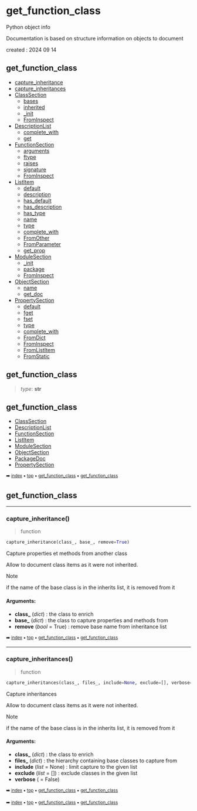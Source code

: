 # get_function_class

Python object info

Documentation is based on structure information on objects to document

created : 2024 09 14

## get_function_class

- [capture_inheritance](pydoc---pydoc.md#capture_inheritance)
- [capture_inheritances](pydoc---pydoc.md#capture_inheritances)
- [ClassSection](pydoc-classsection.md)
  - [bases](pydoc-classsection.md#bases)
  - [inherited](pydoc-classsection.md#inherited)
  - [\_init](pydoc-classsection.md#_init)
  - [FromInspect](pydoc-classsection.md#frominspect)
- [DescriptionList](pydoc-descriptionlist.md)
  - [complete_with](pydoc-descriptionlist.md#complete_with)
  - [get](pydoc-descriptionlist.md#get)
- [FunctionSection](pydoc-functionsection.md)
  - [arguments](pydoc-functionsection.md#arguments)
  - [ftype](pydoc-functionsection.md#ftype)
  - [raises](pydoc-functionsection.md#raises)
  - [signature](pydoc-functionsection.md#signature)
  - [FromInspect](pydoc-functionsection.md#frominspect)
- [ListItem](pydoc-listitem.md)
  - [default](pydoc-listitem.md#default)
  - [description](pydoc-listitem.md#description)
  - [has_default](pydoc-listitem.md#has_default)
  - [has_description](pydoc-listitem.md#has_description)
  - [has_type](pydoc-listitem.md#has_type)
  - [name](pydoc-listitem.md#name)
  - [type](pydoc-listitem.md#type)
  - [complete_with](pydoc-listitem.md#complete_with)
  - [FromOther](pydoc-listitem.md#fromother)
  - [FromParameter](pydoc-listitem.md#fromparameter)
  - [get_prop](pydoc-listitem.md#get_prop)
- [ModuleSection](pydoc-modulesection.md)
  - [\_init](pydoc-modulesection.md#_init)
  - [package](pydoc-modulesection.md#package)
  - [FromInspect](pydoc-modulesection.md#frominspect)
- [ObjectSection](pydoc-objectsection.md)
  - [name](pydoc-objectsection.md#name)
  - [get_doc](pydoc-objectsection.md#get_doc)
- [PropertySection](pydoc-propertysection.md)
  - [default](pydoc-propertysection.md#default)
  - [fget](pydoc-propertysection.md#fget)
  - [fset](pydoc-propertysection.md#fset)
  - [type](pydoc-propertysection.md#type)
  - [complete_with](pydoc-propertysection.md#complete_with)
  - [FromDict](pydoc-propertysection.md#fromdict)
  - [FromInspect](pydoc-propertysection.md#frominspect)
  - [FromListItem](pydoc-propertysection.md#fromlistitem)
  - [FromStatic](pydoc-propertysection.md#fromstatic)

## get_function_class

> _type_: **str**
>

## get_function_class



- [ClassSection](get_f2-classsection.md)
- [DescriptionList](get_f2-descriptionlist.md)
- [FunctionSection](get_f2-functionsection.md)
- [ListItem](get_f2-listitem.md)
- [ModuleSection](get_f2-modulesection.md)
- [ObjectSection](get_f2-objectsection.md)
- [PackageDoc](get_f2-packagedoc.md)
- [PropertySection](get_f2-propertysection.md)

<sub>:arrow_right: [index](index.md) :black_small_square: [top](#get_function_class) :black_small_square: [get_function_class](#get_function_class) :black_small_square: [get_function_class](get_f2---get_function_class.md)</sub>

## get_function_class



----------
### capture_inheritance()

> function

``` python
capture_inheritance(class_, base_, remove=True)
```

Capture properties et methods from another class

Allow to document class items as it were not inherited.

> [!Note]
> if the name of the base class is in the inherits list, it is removed from it

#### Arguments:
- **class_** (_dict_) : the class to enrich
- **base_** (_dict_) : the class to capture properties and methods from
- **remove** (_bool_ = True) : remove base name from inheritance list

<sub>:arrow_right: [index](index.md) :black_small_square: [top](#get_function_class) :black_small_square: [get_function_class](#get_function_class) :black_small_square: [get_function_class](get_f2---get_function_class.md#get_function_class-7)</sub>

----------
### capture_inheritances()

> function

``` python
capture_inheritances(class_, files_, include=None, exclude=[], verbose=False)
```

Capture inheritances

Allow to document class items as it were not inherited.

> [!Note]
> if the name of the base class is in the inherits list, it is removed from it

#### Arguments:
- **class_** (_dict_) : the class to enrich
- **files_** (_dict_) : the hierarchy containing base classes to capture from
- **include** (_list_ = None) : limit capture to the given list
- **exclude** (_list_ = []) : exclude classes in the given list
- **verbose** ( = False)

<sub>:arrow_right: [index](index.md) :black_small_square: [top](#get_function_class) :black_small_square: [get_function_class](#get_function_class) :black_small_square: [get_function_class](get_f2---get_function_class.md#get_function_class-7)</sub>

<sub>:arrow_right: [index](index.md) :black_small_square: [top](#get_function_class) :black_small_square: [get_function_class](#get_function_class) :black_small_square: [get_function_class](get_f2---get_function_class.md)</sub>